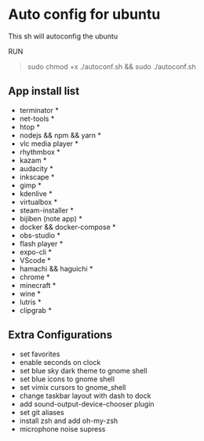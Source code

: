 # Auto config for ubuntu
This sh will autoconfig the ubuntu

RUN
> sudo chmod +x ./autoconf.sh && sudo ./autoconf.sh

## App install list
- terminator *
- net-tools *
- htop *
- nodejs && npm && yarn *
- vlc media player *
- rhythmbox *
- kazam *
- audacity *
- inkscape *
- gimp *
- kdenlive *
- virtualbox *
- steam-installer *
- bijiben (note app) *
- docker && docker-compose *
- obs-studio *
- flash player *
- expo-cli *
- VScode *
- hamachi && haguichi *
- chrome *
- minecraft *
- wine *
- lutris *
- clipgrab *

## Extra Configurations
- set favorites
- enable seconds on clock
- set blue sky dark theme to gnome shell
- set blue icons to gnome shell
- set vimix cursors to gnome_shell
- change taskbar layout with dash to dock
- add sound-output-device-chooser plugin
- set git aliases
- install zsh and add oh-my-zsh
- microphone noise supress